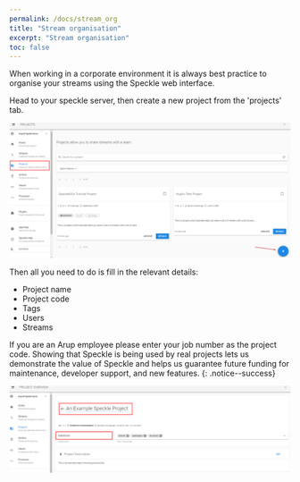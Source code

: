 ```yaml
---
permalink: /docs/stream_org
title: "Stream organisation"
excerpt: "Stream organisation"
toc: false
---
```


When working in a corporate environment it is always best practice to organise your streams using the Speckle web interface.

Head to your speckle server, then create a new project from the 'projects' tab.

![New project](/assets/images/user_docs/organise/projects.png)

Then all you need to do is fill in the relevant details:

* Project name
* Project code
* Tags
* Users
* Streams

If you are an Arup employee please enter your job number as the project code. Showing that Speckle is being used by real projects lets us demonstrate the value of Speckle and helps us guarantee future funding for maintenance, developer support, and new features.
{: .notice--success}

![Project details](/assets/images/user_docs/organise/details.png)